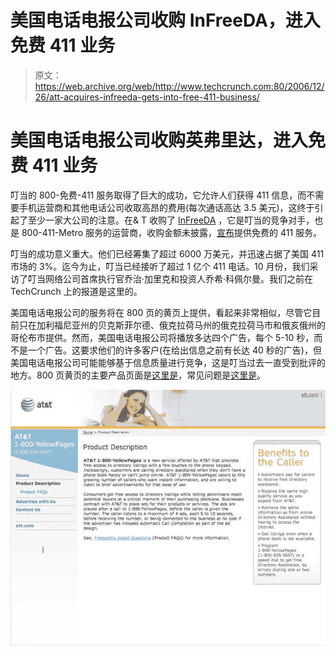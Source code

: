 # 美国电话电报公司收购 InFreeDA，进入免费 411 业务

> 原文：<https://web.archive.org/web/http://www.techcrunch.com:80/2006/12/26/att-acquires-infreeda-gets-into-free-411-business/>

# 美国电话电报公司收购英弗里达，进入免费 411 业务

叮当的 800-免费-411 服务取得了巨大的成功，它允许人们获得 411 信息，而不需要手机运营商和其他电话公司收取高昂的费用(每次通话高达 3.5 美元)，这终于引起了至少一家大公司的注意。在& T 收购了 [InFreeDA](https://web.archive.org/web/20210618035930/http://www.infreeda.com/) ，它是叮当的竞争对手，也是 800-411-Metro 服务的运营商，收购金额未披露，[宣布](https://web.archive.org/web/20210618035930/http://www.att.com/Common/1800yellowpages/product_description.htm)提供免费的 411 服务。

叮当的成功意义重大。他们已经筹集了超过 6000 万美元，并迅速占据了美国 411 市场的 3%。迄今为止，叮当已经接听了超过 1 亿个 411 电话。10 月份，我们采访了叮当网络公司首席执行官乔治·加里克和投资人乔希·科佩尔曼。我们之前在 TechCrunch 上的报道是这里的。

美国电话电报公司的服务将在 800 页的黄页上提供，看起来非常相似，尽管它目前只在加利福尼亚州的贝克斯菲尔德、俄克拉荷马州的俄克拉荷马市和俄亥俄州的哥伦布市提供。然而，美国电话电报公司将播放多达四个广告，每个 5-10 秒，而不是一个广告。这要求他们的许多客户(在给出信息之前有长达 40 秒的广告)，但美国电话电报公司可能能够基于信息质量进行竞争，这是叮当过去一直受到批评的地方。800 页黄页的主要产品页面是[这里是](https://web.archive.org/web/20210618035930/http://www.att.com/Common/1800yellowpages/product_description.htm)，常见问题是[这里是](https://web.archive.org/web/20210618035930/http://www.att.com/Common/1800yellowpages/product_description.htm)。

![](img/46aad9667896caad644cc700a0a00ba9.png)